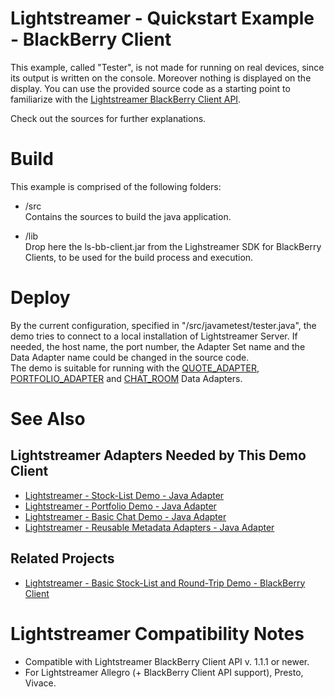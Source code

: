 # Lightstreamer - Quickstart Example - BlackBerry Client #
<!-- START DESCRIPTION lightstreamer-example-quickstart-client-blackberry -->

This example, called "Tester", is not made for running on real devices, since its output is written on the console. Moreover nothing is displayed on the display.
You can use the provided source code as a starting point to familiarize with the [Lightstreamer BlackBerry Client API](http://www.lightstreamer.com/docs/client_blackberry_api/index.html).

<!-- END DESCRIPTION lightstreamer-example-quickstart-client-blackberry -->

Check out the sources for further explanations. 

# Build #

This example is comprised of the following folders:
* /src<br>
  Contains the sources to build the java application.
  
* /lib<br>
  Drop here the ls-bb-client.jar from the Lighstreamer SDK for BlackBerry Clients, to be used for the build process and execution.

# Deploy #
  
By the current configuration, specified in "/src/javametest/tester.java", the demo tries to connect to a local installation of Lightstreamer Server. If needed, the host name, the port number, the Adapter Set name and the Data Adapter
name could be changed in the source code.<br>
The demo is suitable for running with the [QUOTE_ADAPTER](https://github.com/Weswit/Lightstreamer-example-Stocklist-adapter-java), [PORTFOLIO_ADAPTER](https://github.com/Weswit/Lightstreamer-example-Portfolio-adapter-java) and [CHAT_ROOM](https://github.com/Weswit/Lightstreamer-example-Chat-adapter-java) Data Adapters.

# See Also #

## Lightstreamer Adapters Needed by This Demo Client ##
<!-- START RELATED_ENTRIES -->

* [Lightstreamer - Stock-List Demo - Java Adapter](https://github.com/Weswit/Lightstreamer-example-Stocklist-adapter-java)
* [Lightstreamer - Portfolio Demo - Java Adapter](https://github.com/Weswit/Lightstreamer-example-Portfolio-adapter-java)
* [Lightstreamer - Basic Chat Demo - Java Adapter](https://github.com/Weswit/Lightstreamer-example-Chat-adapter-java)
* [Lightstreamer - Reusable Metadata Adapters - Java Adapter](https://github.com/Weswit/Lightstreamer-example-ReusableMetadata-adapter-java)

<!-- END RELATED_ENTRIES -->

## Related Projects ##

* [Lightstreamer - Basic Stock-List and Round-Trip Demo - BlackBerry Client](https://github.com/Weswit/Lightstreamer-example-StockList-client-blackberry)

# Lightstreamer Compatibility Notes #

- Compatible with Lightstreamer BlackBerry Client API v. 1.1.1 or newer.
- For Lightstreamer Allegro (+ BlackBerry Client API support), Presto, Vivace.
